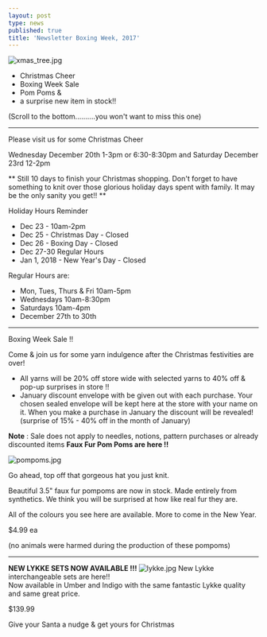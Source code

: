 ```yaml
---
layout: post
type: news
published: true
title: 'Newsletter Boxing Week, 2017'
---
```


![xmas_tree.jpg]({{site.baseurl}}/news/img/xmas_tree.jpg)

- Christmas Cheer
- Boxing Week Sale
- Pom Poms &
- a surprise new item in stock!!

(Scroll to the bottom..........you won't want to miss this one)
<hr>
Please visit us for some
Christmas Cheer
 
Wednesday December 20th
1-3pm or 6:30-8:30pm
and
Saturday December 23rd 12-2pm

** Still 10 days to finish your Christmas shopping.  Don't
    forget to have something to knit over those glorious
    holiday days spent with family. It may be the only
    sanity you get!!  **

Holiday Hours Reminder
- Dec 23 - 10am-2pm
- Dec 25 - Christmas Day - Closed
- Dec 26 - Boxing Day - Closed
- Dec 27-30 Regular Hours
- Jan 1, 2018 - New Year's Day - Closed

Regular Hours are:
- Mon, Tues, Thurs & Fri  10am-5pm
- Wednesdays 10am-8:30pm
- Saturdays 10am-4pm
- December 27th to 30th
<hr />
Boxing Week Sale !!
 
Come & join us for some yarn indulgence after the Christmas festivities are over! 
  
- All yarns will be 20% off store wide with selected yarns to 40% off  & pop-up surprises in store !!
- January discount envelope with be given out with
    each purchase.  Your chosen sealed envelope will be 
    kept here at the store with your name on it. When you 
    make a purchase in January the discount will be
    revealed!
    (surprise of 15% - 40% off in the month of January)

**Note**   :  Sale does not apply to needles, notions, pattern
                    purchases or already discounted items
<strong>Faux Fur Pom Poms are here !!</strong>

![pompoms.jpg]({{site.baseurl}}/news/img/pompoms.jpg)

Go ahead, top off that gorgeous hat you just knit.

Beautiful 3.5" faux fur pompoms are now in stock. Made entirely from synthetics. We think you will be surprised at how like real fur they are.

All of the colours you see here are available.
More to come in the New Year.

$4.99 ea

(no animals were harmed during the production of these pompoms)

<hr>

<strong>NEW LYKKE SETS NOW AVAILABLE !!!</strong>
![lykke.jpg]({{site.baseurl}}/news/img/lykke.jpg)
New Lykke interchangeable sets are here!!  
Now available in Umber and Indigo with the same fantastic Lykke quality and same great price. 

$139.99

Give your Santa a nudge & get yours for Christmas


